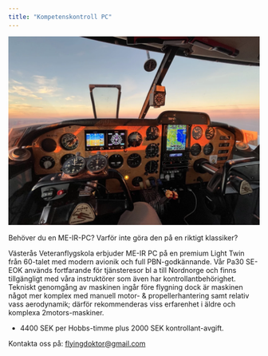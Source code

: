 ```yaml
---
title: "Kompetenskontroll PC"
---
```


![PA-30 – Piper Twin Commanche](cover.webp)

Behöver du en ME-IR-PC? Varför inte göra den på en riktigt klassiker?

Västerås Veteranflygskola erbjuder ME-IR PC på en premium Light Twin från 60-talet med modern avionik och full PBN-godkännande. Vår Pa30 SE-EOK används fortfarande för tjänsteresor bl a till Nordnorge och finns tillgängligt med våra instruktörer som även har kontrollantbehörighet. Tekniskt genomgång av maskinen ingår före flygning dock är maskinen något mer komplex med manuell motor- & propellerhantering samt relativ vass aerodynamik; därför rekommenderas viss erfarenhet i äldre och komplexa 2motors-maskiner.

- 4400 SEK per Hobbs-timme plus 2000 SEK kontrollant-avgift.

Kontakta oss på: flyingdoktor@gmail.com
